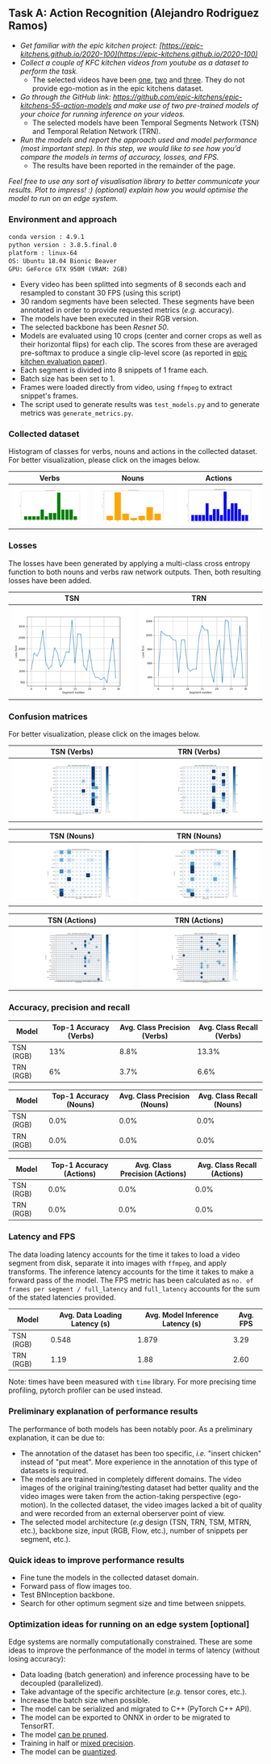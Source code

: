 ## Task A: Action Recognition (Alejandro Rodriguez Ramos)

- _Get familiar with the epic kitchen project: [https://epic-kitchens.github.io/2020-100](https://epic-kitchens.github.io/2020-100)_
- _Collect a couple of KFC kitchen videos from youtube as a dataset to perform the task._
  - The selected videos have been [one](https://www.youtube.com/watch?v=ZUr3DxYyTqI&t), [two](https://www.youtube.com/watch?v=c-uBjf988yE&t) and [three](https://www.youtube.com/watch?v=wiAYDb73Dbo&t). They do not provide ego-motion as in the epic kitchens dataset.
- _Go through the GitHub link: https://github.com/epic-kitchens/epic-kitchens-55-action-models and make use of two pre-trained models of your choice for running inference on your videos._
  - The selected models have been Temporal Segments Network (TSN) and Temporal Relation Network (TRN).
- _Run the models and report the approach used and model performance (most important step). In this step, we would like to see how you’d compare the models in terms of accuracy, losses, and FPS._
  - The results have been reported in the remainder of the page.

_Feel free to use any sort of visualisation library to better communicate your results. Plot to impress! :)
(optional) explain how you would optimise the model to run on an edge system._
  
  ### Environment and approach
  ```
  conda version : 4.9.1
  python version : 3.8.5.final.0
  platform : linux-64
  OS: Ubuntu 18.04 Bionic Beaver
  GPU: GeForce GTX 950M (VRAM: 2GB)
  ```
  - Every video has been splitted into segments of 8 seconds each and resampled to constant 30 FPS (using this script)
  - 30 random segments have been selected. These segments have been annotated in order to provide requested metrics (_e.g._ accuracy). 
  - The models have been executed in their RGB version.
  - The selected backbone has been _Resnet 50_.
  - Models are evaluated using 10 crops (center and corner crops as well as their horizontal flips) for each clip. The scores from these are averaged pre-softmax to produce a single clip-level score (as reported in [epic kitchen evaluation paper](https://arxiv.org/pdf/1908.00867.pdf)).
  - Each segment is divided into 8 snippets of 1 frame each.
  - Batch size has been set to 1.
  - Frames were loaded directly from video, using `ffmpeg` to extract snippet's frames.
  - The script used to generate results was `test_models.py` and to generate metrics was `generate_metrics.py`.
  
  ### Collected dataset
  
  Histogram of classes for verbs, nouns and actions in the collected dataset. For better visualization, please click on the images below.
  
  | Verbs | Nouns | Actions |
| --- | --- | --- |
| ![](images/verbs_histogram.png)  |  ![](images/nouns_histogram.png) | ![](images/actions_histogram.png) |
  
  ### Losses
  
  The losses have been generated by applying a multi-class cross entropy function to both nouns and verbs raw network outputs. Then, both resulting losses have been added.
  
| TSN | TRN |
| --- | --- |
| ![](images/tsn_loss.png) | ![](images/trn_loss.png) |

### Confusion matrices

 For better visualization, please click on the images below.

| TSN (Verbs) | TRN (Verbs) |
| --- | --- |
| ![](images/verbs_ncm_tsn.png)  |  ![](images/verbs_ncm_trn.png) |

| TSN (Nouns) | TRN (Nouns) |
| --- | --- |
| ![](images/nouns_ncm_tsn.png)  |  ![](images/nouns_ncm_trn.png) |

| TSN (Actions) | TRN (Actions) |
| --- | --- |
| ![](images/actions_ncm_tsn.png)  |  ![](images/actions_ncm_trn.png) |

### Accuracy, precision and recall

| Model | Top-1 Accuracy (Verbs) | Avg. Class Precision (Verbs) | Avg. Class Recall (Verbs) |
| --- | --- | --- | --- |
| TSN (RGB) | 13% | 8.8% | 13.3% |
| TRN (RGB) | 6% | 3.7% | 6.6% |


| Model | Top-1 Accuracy (Nouns) | Avg. Class Precision (Nouns) | Avg. Class Recall (Nouns) |
| --- | --- | --- | --- |
| TSN (RGB) | 0.0% | 0.0% | 0.0% |
| TRN (RGB) | 0.0% | 0.0% | 0.0% |


| Model | Top-1 Accuracy (Actions) | Avg. Class Precision (Actions) | Avg. Class Recall (Actions) |
| --- | --- | --- | --- |
| TSN (RGB) | 0.0% | 0.0% | 0.0% |
| TRN (RGB) | 0.0% | 0.0% | 0.0% |

### Latency and FPS

The data loading latency accounts for the time it takes to load a video segment from disk, separate it into images with `ffmpeg`, and apply transforms. The inference latency accounts for the time it takes to make a forward pass of the model. The FPS metric has been calculated as `no. of frames per segment / full_latency` and `full_latency` accounts for the sum of the stated latencies provided.

| Model | Avg. Data Loading Latency (s) | Avg. Model Inference Latency (s) | Avg. FPS |
| --- | --- | --- | --- |
| TSN (RGB) | 0.548 | 1.879 | 3.29 |
| TRN (RGB) | 1.19 | 1.88 | 2.60 |

Note: times have been measured with `time` library. For more precising time profiling, pytorch profiler can be used instead.

### Preliminary explanation of performance results

The performance of both models has been notably poor. As a preliminary explanation, it can be due to:
- The annotation of the dataset has been too specific, _i.e._ "insert chicken" instead of "put meat". More experience in the annotation of this type of datasets is required.
- The models are trained in completely different domains. The video images of the original training/testing dataset had better quality and the video images were taken from the action-taking perspective (ego-motion). In the collected dataset, the video images lacked a bit of quality and were recorded from an external oberserver point of view.
- The selected model architecture (_e.g_ design (TSN, TRN, TSM, MTRN, etc.), backbone size, input (RGB, Flow, etc.), number of snippets per segment, etc.).

### Quick ideas to improve performance results
- Fine tune the models in the collected dataset domain.
- Forward pass of flow images too.
- Test BNInception backbone.
- Search for other optimum segment size and time between snippets.

### Optimization ideas for running on an edge system [optional]

Edge systems are normally computationally constrained. These are some ideas to improve the perfonmance of the model in terms of latency (without losing accuracy):
- Data loading (batch generation) and inference processing have to be decoupled (parallelized).
- Take advantage of the specific architecture  (_e.g._ tensor cores, etc.).
- Increase the batch size when possible.
- The model can be serialized and migrated to C++ (PyTorch C++ API).
- The model can be exported to ONNX in order to be  migrated to TensorRT.
- The model [can be pruned](https://pytorch.org/tutorials/intermediate/pruning_tutorial.html).
- Training in half or [mixed precision](https://pytorch.org/blog/accelerating-training-on-nvidia-gpus-with-pytorch-automatic-mixed-precision/).
- The model can be [quantized](https://pytorch.org/docs/stable/quantization.html). 
